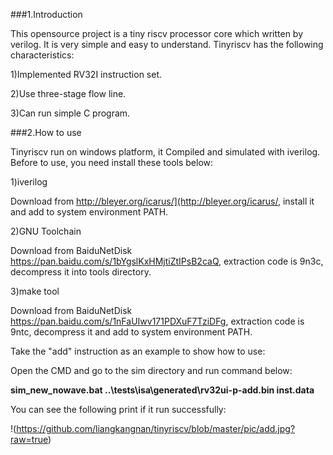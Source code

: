 ﻿###1.Introduction

This opensource project is a tiny riscv processor core which written by verilog. It is very simple and easy to understand. Tinyriscv has the following characteristics:

1)Implemented RV32I instruction set.

2)Use three-stage flow line.

3)Can run simple C program.

###2.How to use

Tinyriscv run on windows platform, it Compiled and simulated with iverilog. Before to use, you need install these tools below:

1)iverilog

Download from http://bleyer.org/icarus/](http://bleyer.org/icarus/, install it and add to system environment PATH.

2)GNU Toolchain

Download from BaiduNetDisk https://pan.baidu.com/s/1bYgslKxHMjtiZtIPsB2caQ, extraction code is 9n3c, decompress it into tools directory.

3)make tool

Download from BaiduNetDisk https://pan.baidu.com/s/1nFaUIwv171PDXuF7TziDFg, extraction code is 9ntc, decompress it and add to system environment PATH.

Take the &quot;add&quot; instruction as an example to show how to use:

Open the CMD and go to the sim directory and run command below:

**sim\_new\_nowave.bat ..\tests\isa\generated\rv32ui-p-add.bin inst.data**

You can see the following print if it run successfully:

!(https://github.com/liangkangnan/tinyriscv/blob/master/pic/add.jpg?raw=true)
